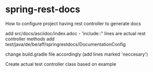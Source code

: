 # spring-rest-docs
How to configure project having rest controller to generate docs

add src/docs/asciidoc/index.adoc - 'include::" lines are actual rest controller methods
add test/java/de/be/aff/springrestdocs/DocumentationConfig

change build.gradle file accordingly (add lines marked 'neccesary')

Create actual test controller class based on example

